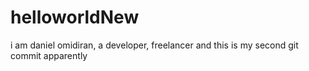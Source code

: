 # helloworldNew
i am daniel omidiran, a developer, freelancer and this is my second git commit apparently
